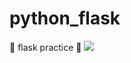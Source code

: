 # python_flask
:seedling: flask practice :seedling:
<img src="https://capsule-render.vercel.app/api?type=waving&color=auto&height=200&section=header&text=young_je's_github&fontSize=90" />
